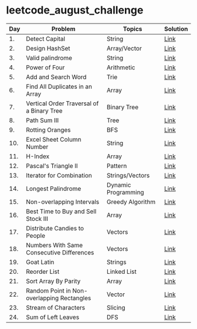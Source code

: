 # leetcode_august_challenge

<!-- Tables -->

|Day |    Problem               |Topics     |Solution|
|----|------------------    |-----------|--------|
|1.  |Detect Capital        |   String     |[Link](https://leetcode.com/explore/challenge/card/august-leetcoding-challenge/549/week-1-august-1st-august-7th/3409/)|
|2.  |Design HashSet        |  Array/Vector|[Link](https://leetcode.com/explore/challenge/card/august-leetcoding-challenge/549/week-1-august-1st-august-7th/3410/)|
|3.  |Valid palindrome      |String        |[Link](https://leetcode.com/explore/challenge/card/august-leetcoding-challenge/549/week-1-august-1st-august-7th/3411/)|
|4.  |Power of Four         |Arithmetic         |[Link](https://leetcode.com/explore/challenge/card/august-leetcoding-challenge/549/week-1-august-1st-august-7th/3412/)|
|5.  |Add and Search Word   |Trie               |[Link](https://leetcode.com/explore/challenge/card/august-leetcoding-challenge/549/week-1-august-1st-august-7th/3413/)|
|6.  |Find All Duplicates in an Array|Array     |[Link](https://leetcode.com/explore/challenge/card/august-leetcoding-challenge/549/week-1-august-1st-august-7th/3414/)|
|7.  |Vertical Order Traversal of a Binary Tree |Binary Tree|[Link](https://leetcode.com/explore/challenge/card/august-leetcoding-challenge/549/week-1-august-1st-august-7th/3415/)|
|8.  |Path Sum III        |Tree                 |[Link](https://leetcode.com/explore/challenge/card/august-leetcoding-challenge/550/week-2-august-8th-august-14th/3417/)|
|9.  |Rotting Oranges     |BFS                  |[Link](https://leetcode.com/explore/challenge/card/august-leetcoding-challenge/550/week-2-august-8th-august-14th/3418/)|
|10. |Excel Sheet Column Number| String         |[Link](https://leetcode.com/explore/challenge/card/august-leetcoding-challenge/550/week-2-august-8th-august-14th/3419/)|
|11. |H-Index             |Array                |[Link](https://leetcode.com/explore/challenge/card/august-leetcoding-challenge/550/week-2-august-8th-august-14th/3420/)|
|12. |Pascal's Triangle II|Pattern         |[Link](https://leetcode.com/explore/challenge/card/august-leetcoding-challenge/550/week-2-august-8th-august-14th/3421/)|
|13. |Iterator for Combination|Strings/Vectors|[Link](https://leetcode.com/explore/challenge/card/august-leetcoding-challenge/550/week-2-august-8th-august-14th/3422/)|
|14. |Longest Palindrome|Dynamic Programming|[Link](https://leetcode.com/explore/challenge/card/august-leetcoding-challenge/550/week-2-august-8th-august-14th/3423/)|
|15. |Non-overlapping Intervals|Greedy Algorithm|[Link](https://leetcode.com/explore/challenge/card/august-leetcoding-challenge/551/week-3-august-15th-august-21st/3425/)|
|16. |Best Time to Buy and Sell Stock III|Array|[Link](https://leetcode.com/explore/challenge/card/august-leetcoding-challenge/551/week-3-august-15th-august-21st/3426/)|
|17. |Distribute Candies to People|Vectors|[Link](https://leetcode.com/explore/challenge/card/august-leetcoding-challenge/551/week-3-august-15th-august-21st/3427/)|
|18.|Numbers With Same Consecutive Differences|Vectors|[Link](https://leetcode.com/explore/challenge/card/august-leetcoding-challenge/551/week-3-august-15th-august-21st/3428/)|
|19.|Goat Latin|Strings|[Link](https://leetcode.com/explore/challenge/card/august-leetcoding-challenge/551/week-3-august-15th-august-21st/3429/)|
|20.|Reorder List|Linked List|[Link](https://leetcode.com/explore/challenge/card/august-leetcoding-challenge/551/week-3-august-15th-august-21st/3430/)|
|21.|Sort Array By Parity|Array|[Link](https://leetcode.com/explore/challenge/card/august-leetcoding-challenge/551/week-3-august-15th-august-21st/3431/)|
|22.|Random Point in Non-overlapping Rectangles|Vector|[Link](https://leetcode.com/explore/challenge/card/august-leetcoding-challenge/552/week-4-august-22nd-august-28th/3433/)|
|23.|Stream of Characters|Slicing|[Link](https://leetcode.com/explore/challenge/card/august-leetcoding-challenge/552/week-4-august-22nd-august-28th/3434/)|
|24.|Sum of Left Leaves|DFS|[Link](https://leetcode.com/explore/challenge/card/august-leetcoding-challenge/552/week-4-august-22nd-august-28th/3435/)|
